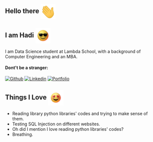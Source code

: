 ## Hello there&nbsp;<img align="center" src="https://raw.githubusercontent.com/hadi-M/Hadi-M/master/resources/Wave.gif" width="50px">
## I am Hadi&nbsp;<img align="center" src="resources/Sunglasses.gif" width="50px">

I am Data Science student at Lambda School, with a background of Computer Engineering and an MBA.

#### Dont't be a stranger:
[![Github](https://img.shields.io/badge/-Github-000?style=flat&logo=Github&logoColor=white)](https://github.com/Hadi-M)
[![Linkedin](https://img.shields.io/badge/-LinkedIn-blue?style=flat&logo=Linkedin&logoColor=white)](https://www.linkedin.com/in/hadi-modares/)
[![Portfolio](https://img.shields.io/badge/-Portfolio-brightgreen?style=flat&logoColor=white)](https://www.linkedin.com/in/hadi-modares/)




## Things I Love&nbsp;<img align="center" src="resources/HeartEyes.gif" width="50px">
- Reading library python libraries' codes and trying to make sense of them.
- Testing SQL Injection on different websites.
- Oh did I mention I love reading python libraries' codes?
- Breathing.


<!--
**hadi-M/Hadi-M** is a ✨ _special_ ✨ repository because its `README.md` (this file) appears on your GitHub profile.

Here are some ideas to get you started:

- 🔭 I’m currently working on ...
- 🌱 I’m currently learning ...
- 👯 I’m looking to collaborate on ...
- 🤔 I’m looking for help with ...
- 💬 Ask me about ...
- 📫 How to reach me: ...
- 😄 Pronouns: ...
- ⚡ Fun fact: ...
-->
